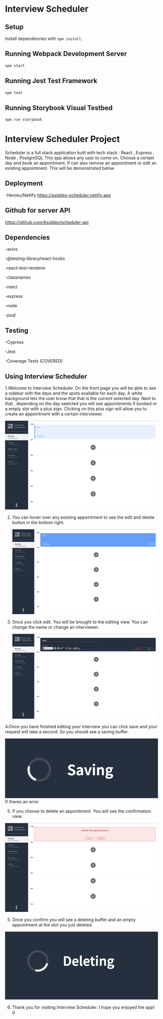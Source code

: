 # Interview Scheduler

## Setup

Install dependencies with `npm install`.

## Running Webpack Development Server

```sh
npm start
```

## Running Jest Test Framework

```sh
npm test
```

## Running Storybook Visual Testbed

```sh
npm run storybook
```

# Interview Scheduler Project

Scheduler is a full stack application built with tech stack : React , Express , Node , PostgreSQL
This app allows any user to come on. Choose a certain day and book an appointment.
If can also remove an appointment or edit an existing appointment.
This will be demonstrated below

## Deployment

-Heroku/Netlify
https://asiddev-scheduler.netlify.app

## Github for server API

https://github.com/Asiddev/scheduler-api

## Dependencies

-axios

-@testing-library/react-hooks

-react-test-renderer

-classnames

-react

-express

-node

-psql

## Testing

-Cypress

-Jest

-Coverage Tests (COVERED)

## Using Interview Scheduler

1.Welcome to Interview Scheduler. On the front page you will be able to see a sidebar with the days and the spots avaliable for each day. A white background lets the user know that that is the current selected day. Next to that , depending on the day seelcted you will see appointments if booked or a emply slot with a plus sign. Clicking on this plus sign will allow you to create an appointment with a certain interviewer.

![Screenshot](./screenshots/home.png)

2. You can hover over any existing appointment to see the edit and delete button in the bottom right.

   ![Screenshot](./screenshots/hoverhome.png)

3. Once you click edit. You will be brought to the editing view. You can change the name or change an interviewer.

   ![Screenshot](./screenshots/edit.png)

4.Once you have finished editing your interview you can click save and your request will take a second. So you should see a saving buffer.

![Screenshot](./screenshots/saving.png)
If theres an error

5. If you choose to delete an appointment. You will see the confirmation view.

![Screenshot](./screenshots//delete.png)

5. Once you confirm you will see a deleting buffer and an empty appointment at the slot you just deleted.

![Screenshot](./screenshots//deleting.png)

6. Thank you for visiting Interview Scheduler. I hope you enjoyed the app! d

